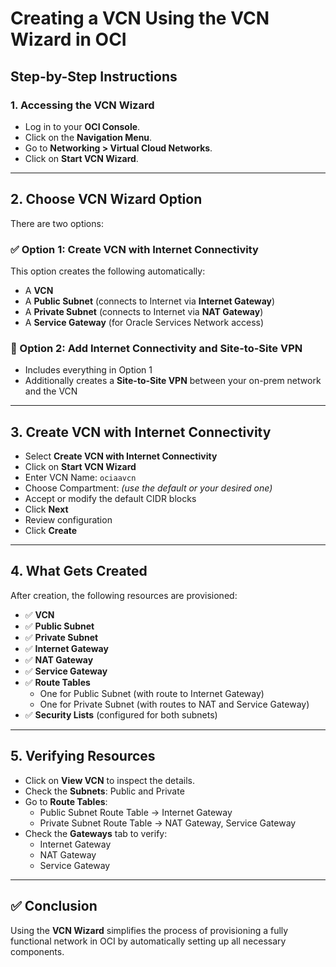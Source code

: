 # Creating a VCN Using the VCN Wizard in OCI


## Step-by-Step Instructions

### 1. Accessing the VCN Wizard
- Log in to your **OCI Console**.
- Click on the **Navigation Menu**.
- Go to **Networking > Virtual Cloud Networks**.
- Click on **Start VCN Wizard**.

---

## 2. Choose VCN Wizard Option

There are two options:

### ✅ Option 1: Create VCN with Internet Connectivity
This option creates the following automatically:
- A **VCN**
- A **Public Subnet** (connects to Internet via **Internet Gateway**)
- A **Private Subnet** (connects to Internet via **NAT Gateway**)
- A **Service Gateway** (for Oracle Services Network access)

### 🔐 Option 2: Add Internet Connectivity and Site-to-Site VPN
- Includes everything in Option 1
- Additionally creates a **Site-to-Site VPN** between your on-prem network and the VCN

---

## 3. Create VCN with Internet Connectivity

- Select **Create VCN with Internet Connectivity**
- Click on **Start VCN Wizard**
- Enter VCN Name: `ociaavcn`
- Choose Compartment: *(use the default or your desired one)*
- Accept or modify the default CIDR blocks
- Click **Next**
- Review configuration
- Click **Create**

---

## 4. What Gets Created

After creation, the following resources are provisioned:

- ✅ **VCN**
- ✅ **Public Subnet**
- ✅ **Private Subnet**
- ✅ **Internet Gateway**
- ✅ **NAT Gateway**
- ✅ **Service Gateway**
- ✅ **Route Tables**
  - One for Public Subnet (with route to Internet Gateway)
  - One for Private Subnet (with routes to NAT and Service Gateway)
- ✅ **Security Lists** (configured for both subnets)

---

## 5. Verifying Resources

- Click on **View VCN** to inspect the details.
- Check the **Subnets**: Public and Private
- Go to **Route Tables**:
  - Public Subnet Route Table → Internet Gateway
  - Private Subnet Route Table → NAT Gateway, Service Gateway
- Check the **Gateways** tab to verify:
  - Internet Gateway
  - NAT Gateway
  - Service Gateway

---

## ✅ Conclusion

Using the **VCN Wizard** simplifies the process of provisioning a fully functional network in OCI by automatically setting up all necessary components.
